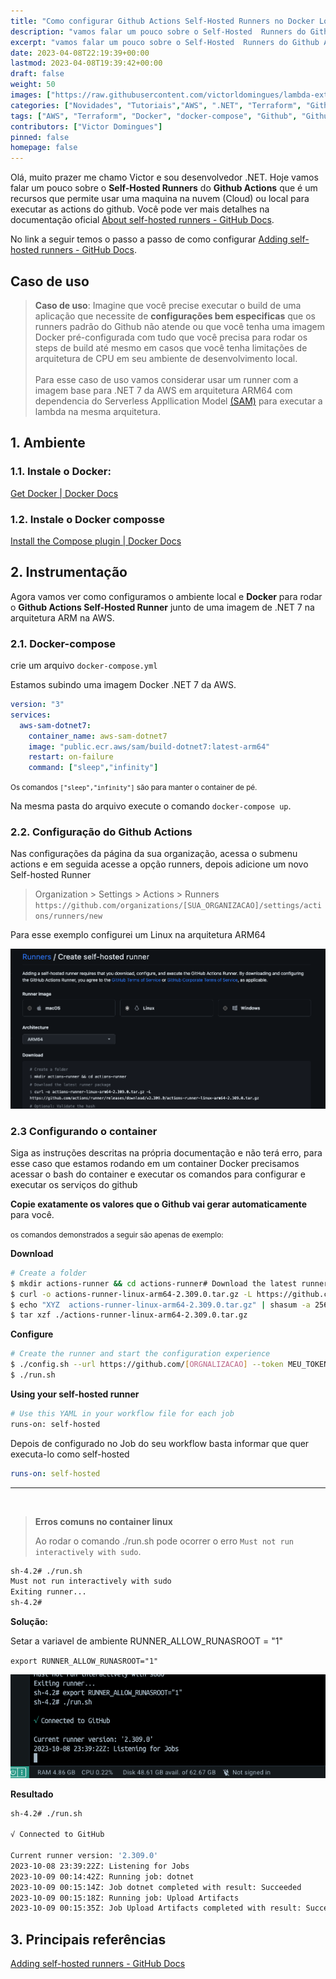 ```yaml
---
title: "Como configurar Github Actions Self-Hosted Runners no Docker Local para aplicações .NET na AWS."
description: "vamos falar um pouco sobre o Self-Hosted  Runners do Github Actions, é um recursos que permite usar uma maquina na cloud ou local para executar as actions do github."
excerpt: "vamos falar um pouco sobre o Self-Hosted  Runners do Github Actions, é um recursos que permite usar uma maquina na cloud ou local para executar as actions do github."
date: 2023-04-08T22:19:39+00:00
lastmod: 2023-04-08T19:39:42+00:00
draft: false
weight: 50
images: ["https://raw.githubusercontent.com/victorldomingues/lambda-extensions-net6/main/aws-lambda-extensions.png"]
categories: ["Novidades", "Tutoriais","AWS", ".NET", "Terraform", "Github", "Github Actions", "Docker", "ARM64"]
tags: ["AWS", "Terraform", "Docker", "docker-compose", "Github", "Github Actions", "ARM64", "Github Actions Selt-Hosted", "Self-Hosted Runners", "Runners", "AWS SAM"]
contributors: ["Victor Domingues"]
pinned: false
homepage: false
---
```


Olá, muito prazer me chamo Victor e sou desenvolvedor .NET. Hoje vamos falar um pouco sobre o **Self-Hosted  Runners** do **Github Actions** que é um recursos que permite usar uma maquina na nuvem (Cloud) ou local para executar as actions do github. Você pode ver mais detalhes na documentação oficial [About self-hosted runners - GitHub Docs](https://docs.github.com/en/actions/hosting-your-own-runners/managing-self-hosted-runners/about-self-hosted-runners).

No link a seguir temos o passo a passo de como configurar [Adding self-hosted runners - GitHub Docs](https://docs.github.com/en/actions/hosting-your-own-runners/managing-self-hosted-runners/adding-self-hosted-runners).

## Caso de uso

> **Caso de uso**: Imagine que você precise executar o build de uma aplicação que necessite de **configurações bem especificas** que os runners padrão do Github não atende ou que você tenha uma imagem Docker pré-configurada com tudo que você precisa para rodar os steps de build até mesmo em casos que você tenha limitações de arquitetura de CPU em seu ambiente de desenvolvimento local. <br/> <br/> Para esse caso de uso vamos considerar usar um runner com a imagem base para .NET 7 da AWS em arquitetura ARM64 com dependencia do Serverless Appllication Model [(SAM)](https://docs.aws.amazon.com/pt_br/serverless-application-model/latest/developerguide/what-is-sam.html) para executar a lambda na mesma arquitetura.


## 1. Ambiente

### 1.1. Instale o Docker:

[Get Docker | Docker Docs](https://docs.docker.com/get-docker/)

### 1.2. Instale o Docker composse

[Install the Compose plugin | Docker Docs](https://docs.docker.com/compose/install/linux/)


## 2. Instrumentação

Agora vamos ver como configuramos o ambiente local e **Docker** para rodar o **Github Actions Self-Hosted Runner** junto de uma imagem de .NET 7 na arquitetura ARM na AWS.



### 2.1. Docker-compose

crie um arquivo `docker-compose.yml`

Estamos subindo uma imagem Docker .NET 7 da AWS.

```yml
version: "3"
services:
  aws-sam-dotnet7:
    container_name: aws-sam-dotnet7
    image: "public.ecr.aws/sam/build-dotnet7:latest-arm64"
    restart: on-failure
    command: ["sleep","infinity"] 
```
<small>Os comandos `["sleep","infinity"]` são para manter o container de pé.</small>

Na mesma pasta do arquivo execute o comando `docker-compose up`.

### 2.2. Configuração do Github Actions

Nas configurações da página da sua organização, acessa o submenu actions e em seguida acesse a opção runners, depois adicione um novo Self-hosted Runner

> Organization > Settings > Actions > Runners
><br/>`https://github.com/organizations/[SUA_ORGANIZACAO]/settings/actions/runners/new`

Para esse exemplo configurei um Linux na arquitetura ARM64

<img src="actions-self-hosted.png" class="img-100"/>

<br/>

### 2.3 Configurando o container

Siga as instruções descritas na própria documentação e não terá erro, para esse caso que estamos rodando em um container Docker precisamos acessar o bash do container e executar os comandos para configurar e executar os serviços do github

**Copie exatamente os valores que o Github vai gerar automaticamente** para você. 

<small>os comandos demonstrados a seguir são apenas de exemplo:</small>

**Download**
```bash
# Create a folder
$ mkdir actions-runner && cd actions-runner# Download the latest runner package
$ curl -o actions-runner-linux-arm64-2.309.0.tar.gz -L https://github.com/actions/runner/releases/download/v2.309.0/actions-runner-linux-arm64-2.309.0.tar.gz# Optional: Validate the hash
$ echo "XYZ  actions-runner-linux-arm64-2.309.0.tar.gz" | shasum -a 256 -c# Extract the installer
$ tar xzf ./actions-runner-linux-arm64-2.309.0.tar.gz
```

**Configure**
```bash
# Create the runner and start the configuration experience
$ ./config.sh --url https://github.com/[ORGNALIZACAO] --token MEU_TOKEN# Last step, run it!
$ ./run.sh
```

**Using your self-hosted runner**

```bash
# Use this YAML in your workflow file for each job
runs-on: self-hosted
```

Depois de configurado no Job do seu workflow basta informar que quer executa-lo como self-hosted 

```yml
runs-on: self-hosted
```
---
<br/>

> **Erros comuns no container linux**
>
>Ao rodar o comando ./run.sh pode ocorrer o erro `Must not run interactively with sudo`.

```bash
sh-4.2# ./run.sh
Must not run interactively with sudo
Exiting runner...
sh-4.2#
``` 

**Solução:**

Setar a variavel de ambiente RUNNER_ALLOW_RUNASROOT = "1"

`export RUNNER_ALLOW_RUNASROOT="1"`

<img src="actions-self-hosted-docker.png" class="img-100" />

**Resultado**

```bash
sh-4.2# ./run.sh

√ Connected to GitHub

Current runner version: '2.309.0'
2023-10-08 23:39:22Z: Listening for Jobs
2023-10-09 00:14:42Z: Running job: dotnet
2023-10-09 00:15:14Z: Job dotnet completed with result: Succeeded
2023-10-09 00:15:18Z: Running job: Upload Artifacts
2023-10-09 00:15:35Z: Job Upload Artifacts completed with result: Succeeded

```


## 3. Principais referências

[Adding self-hosted runners - GitHub Docs](https://docs.github.com/en/actions/hosting-your-own-runners/managing-self-hosted-runners/adding-self-hosted-runners)

